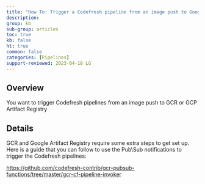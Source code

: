 ```yaml
---
title: "How To: Trigger a Codefresh pipeline from an image push to Google Container Registry (GCR) or Google Artifact Registry (GAR)"
description: 
group: kb
sub-group: articles
toc: true
kb: false
ht: true
common: false
categories: [Pipelines]
support-reviewed: 2023-04-18 LG
---
```


## Overview

You want to trigger Codefresh pipelines from an image push to GCR or GCP Artifact Registry

## Details

GCR and Google Artifact Registry require some extra steps to get set up. Here is a guide that you can follow to use the Pub\Sub notifications to trigger the Codefresh pipelines:

<https://github.com/codefresh-contrib/gcr-pubsub-functions/tree/master/gcr-cf-pipeline-invoker>
